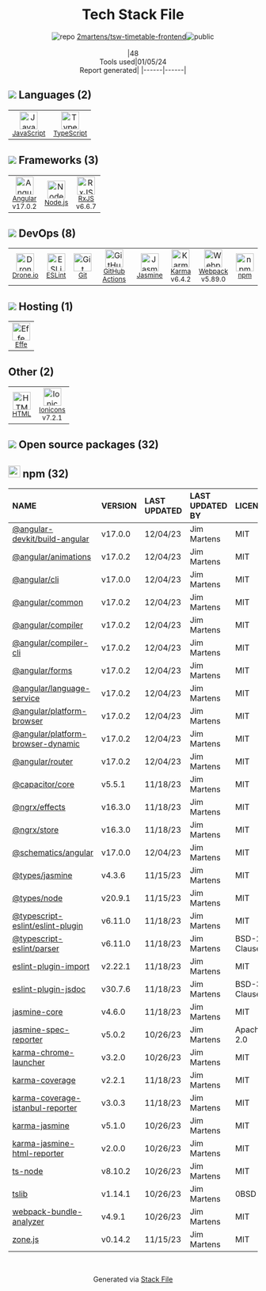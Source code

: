 <!--
&lt;--- Readme.md Snippet without images Start ---&gt;
## Tech Stack
2martens/tsw-timetable-frontend is built on the following main stack:

- [Drone.io](https://drone.io/) – Continuous Integration
- [Jasmine](http://jasmine.github.io/) – Javascript Testing Framework
- [Node.js](http://nodejs.org/) – Frameworks (Full Stack)
- [JavaScript](https://developer.mozilla.org/en-US/docs/Web/JavaScript) – Languages
- [Karma](http://karma-runner.github.io/) – Browser Testing
- [TypeScript](http://www.typescriptlang.org) – Languages
- [Webpack](http://webpack.js.org) – JS Build Tools / JS Task Runners
- [RxJS](http://reactivex.io/rxjs/) – Concurrency Frameworks
- [ESLint](http://eslint.org/) – Code Review
- [Angular](https://angular.io) – Javascript MVC Frameworks
- [Effe](http://redbeardlab.github.io/2016/03/05/effe.html) – Serverless / Task Processing
- [Ionicons](http://ionicons.com/) – UI Components
- [GitHub Actions](https://github.com/features/actions) – Continuous Integration

Full tech stack [here](/techstack.md)

&lt;--- Readme.md Snippet without images End ---&gt;

&lt;--- Readme.md Snippet with images Start ---&gt;
## Tech Stack
2martens/tsw-timetable-frontend is built on the following main stack:

- <img width='25' height='25' src='https://img.stackshare.io/service/668/R_wMcCqN_400x400.png' alt='Drone.io'/> [Drone.io](https://drone.io/) – Continuous Integration
- <img width='25' height='25' src='https://img.stackshare.io/service/831/7c0b595409af531b9cdeb07f8c513e8b.png' alt='Jasmine'/> [Jasmine](http://jasmine.github.io/) – Javascript Testing Framework
- <img width='25' height='25' src='https://img.stackshare.io/service/1011/n1JRsFeB_400x400.png' alt='Node.js'/> [Node.js](http://nodejs.org/) – Frameworks (Full Stack)
- <img width='25' height='25' src='https://img.stackshare.io/service/1209/javascript.jpeg' alt='JavaScript'/> [JavaScript](https://developer.mozilla.org/en-US/docs/Web/JavaScript) – Languages
- <img width='25' height='25' src='https://img.stackshare.io/service/1420/TidYGd6a.png' alt='Karma'/> [Karma](http://karma-runner.github.io/) – Browser Testing
- <img width='25' height='25' src='https://img.stackshare.io/service/1612/bynNY5dJ.jpg' alt='TypeScript'/> [TypeScript](http://www.typescriptlang.org) – Languages
- <img width='25' height='25' src='https://img.stackshare.io/service/1682/IMG_4636.PNG' alt='Webpack'/> [Webpack](http://webpack.js.org) – JS Build Tools / JS Task Runners
- <img width='25' height='25' src='https://img.stackshare.io/service/1796/984368.png' alt='RxJS'/> [RxJS](http://reactivex.io/rxjs/) – Concurrency Frameworks
- <img width='25' height='25' src='https://img.stackshare.io/service/3337/Q4L7Jncy.jpg' alt='ESLint'/> [ESLint](http://eslint.org/) – Code Review
- <img width='25' height='25' src='https://img.stackshare.io/service/3745/cb8U-gL6_400x400.jpg' alt='Angular'/> [Angular](https://angular.io) – Javascript MVC Frameworks
- <img width='25' height='25' src='https://img.stackshare.io/no-img-open-source.png' alt='Effe'/> [Effe](http://redbeardlab.github.io/2016/03/05/effe.html) – Serverless / Task Processing
- <img width='25' height='25' src='https://img.stackshare.io/service/5368/icon.png' alt='Ionicons'/> [Ionicons](http://ionicons.com/) – UI Components
- <img width='25' height='25' src='https://img.stackshare.io/service/11563/actions.png' alt='GitHub Actions'/> [GitHub Actions](https://github.com/features/actions) – Continuous Integration

Full tech stack [here](/techstack.md)

&lt;--- Readme.md Snippet with images End ---&gt;
-->
<div align="center">

# Tech Stack File
![](https://img.stackshare.io/repo.svg "repo") [2martens/tsw-timetable-frontend](https://github.com/2martens/tsw-timetable-frontend)![](https://img.stackshare.io/public_badge.svg "public")
<br/><br/>
|48<br/>Tools used|01/05/24 <br/>Report generated|
|------|------|
</div>

## <img src='https://img.stackshare.io/languages.svg'/> Languages (2)
<table><tr>
  <td align='center'>
  <img width='36' height='36' src='https://img.stackshare.io/service/1209/javascript.jpeg' alt='JavaScript'>
  <br>
  <sub><a href="https://developer.mozilla.org/en-US/docs/Web/JavaScript">JavaScript</a></sub>
  <br>
  <sub></sub>
</td>

<td align='center'>
  <img width='36' height='36' src='https://img.stackshare.io/service/1612/bynNY5dJ.jpg' alt='TypeScript'>
  <br>
  <sub><a href="http://www.typescriptlang.org">TypeScript</a></sub>
  <br>
  <sub></sub>
</td>

</tr>
</table>

## <img src='https://img.stackshare.io/frameworks.svg'/> Frameworks (3)
<table><tr>
  <td align='center'>
  <img width='36' height='36' src='https://img.stackshare.io/service/3745/cb8U-gL6_400x400.jpg' alt='Angular'>
  <br>
  <sub><a href="https://angular.io">Angular</a></sub>
  <br>
  <sub>v17.0.2</sub>
</td>

<td align='center'>
  <img width='36' height='36' src='https://img.stackshare.io/service/1011/n1JRsFeB_400x400.png' alt='Node.js'>
  <br>
  <sub><a href="http://nodejs.org/">Node.js</a></sub>
  <br>
  <sub></sub>
</td>

<td align='center'>
  <img width='36' height='36' src='https://img.stackshare.io/service/1796/984368.png' alt='RxJS'>
  <br>
  <sub><a href="http://reactivex.io/rxjs/">RxJS</a></sub>
  <br>
  <sub>v6.6.7</sub>
</td>

</tr>
</table>

## <img src='https://img.stackshare.io/devops.svg'/> DevOps (8)
<table><tr>
  <td align='center'>
  <img width='36' height='36' src='https://img.stackshare.io/service/668/R_wMcCqN_400x400.png' alt='Drone.io'>
  <br>
  <sub><a href="https://drone.io/">Drone.io</a></sub>
  <br>
  <sub></sub>
</td>

<td align='center'>
  <img width='36' height='36' src='https://img.stackshare.io/service/3337/Q4L7Jncy.jpg' alt='ESLint'>
  <br>
  <sub><a href="http://eslint.org/">ESLint</a></sub>
  <br>
  <sub></sub>
</td>

<td align='center'>
  <img width='36' height='36' src='https://img.stackshare.io/service/1046/git.png' alt='Git'>
  <br>
  <sub><a href="http://git-scm.com/">Git</a></sub>
  <br>
  <sub></sub>
</td>

<td align='center'>
  <img width='36' height='36' src='https://img.stackshare.io/service/11563/actions.png' alt='GitHub Actions'>
  <br>
  <sub><a href="https://github.com/features/actions">GitHub Actions</a></sub>
  <br>
  <sub></sub>
</td>

<td align='center'>
  <img width='36' height='36' src='https://img.stackshare.io/service/831/7c0b595409af531b9cdeb07f8c513e8b.png' alt='Jasmine'>
  <br>
  <sub><a href="http://jasmine.github.io/">Jasmine</a></sub>
  <br>
  <sub></sub>
</td>

<td align='center'>
  <img width='36' height='36' src='https://img.stackshare.io/service/1420/TidYGd6a.png' alt='Karma'>
  <br>
  <sub><a href="http://karma-runner.github.io/">Karma</a></sub>
  <br>
  <sub>v6.4.2</sub>
</td>

<td align='center'>
  <img width='36' height='36' src='https://img.stackshare.io/service/1682/IMG_4636.PNG' alt='Webpack'>
  <br>
  <sub><a href="http://webpack.js.org">Webpack</a></sub>
  <br>
  <sub>v5.89.0</sub>
</td>

<td align='center'>
  <img width='36' height='36' src='https://img.stackshare.io/service/1120/lejvzrnlpb308aftn31u.png' alt='npm'>
  <br>
  <sub><a href="https://www.npmjs.com/">npm</a></sub>
  <br>
  <sub></sub>
</td>

</tr>
</table>

## <img src='https://img.stackshare.io/hosting.svg'/> Hosting (1)
<table><tr>
  <td align='center'>
  <img width='36' height='36' src='https://img.stackshare.io/no-img-open-source.png' alt='Effe'>
  <br>
  <sub><a href="http://redbeardlab.github.io/2016/03/05/effe.html">Effe</a></sub>
  <br>
  <sub></sub>
</td>

</tr>
</table>

## Other (2)
<table><tr>
  <td align='center'>
  <img width='36' height='36' src='https://img.stackshare.io/service/2270/no-img-open-source.png' alt='HTML'>
  <br>
  <sub><a href="http://">HTML</a></sub>
  <br>
  <sub></sub>
</td>

<td align='center'>
  <img width='36' height='36' src='https://img.stackshare.io/service/5368/icon.png' alt='Ionicons'>
  <br>
  <sub><a href="http://ionicons.com/">Ionicons</a></sub>
  <br>
  <sub>v7.2.1</sub>
</td>

</tr>
</table>


## <img src='https://img.stackshare.io/group.svg' /> Open source packages (32)</h2>

## <img width='24' height='24' src='https://img.stackshare.io/service/1120/lejvzrnlpb308aftn31u.png'/> npm (32)

|NAME|VERSION|LAST UPDATED|LAST UPDATED BY|LICENSE|VULNERABILITIES|
|:------|:------|:------|:------|:------|:------|
|[@angular-devkit/build-angular](https://www.npmjs.com/@angular-devkit/build-angular)|v17.0.0|12/04/23|Jim Martens |MIT|N/A|
|[@angular/animations](https://www.npmjs.com/@angular/animations)|v17.0.2|12/04/23|Jim Martens |MIT|N/A|
|[@angular/cli](https://www.npmjs.com/@angular/cli)|v17.0.0|12/04/23|Jim Martens |MIT|N/A|
|[@angular/common](https://www.npmjs.com/@angular/common)|v17.0.2|12/04/23|Jim Martens |MIT|N/A|
|[@angular/compiler](https://www.npmjs.com/@angular/compiler)|v17.0.2|12/04/23|Jim Martens |MIT|N/A|
|[@angular/compiler-cli](https://www.npmjs.com/@angular/compiler-cli)|v17.0.2|12/04/23|Jim Martens |MIT|N/A|
|[@angular/forms](https://www.npmjs.com/@angular/forms)|v17.0.2|12/04/23|Jim Martens |MIT|N/A|
|[@angular/language-service](https://www.npmjs.com/@angular/language-service)|v17.0.2|12/04/23|Jim Martens |MIT|N/A|
|[@angular/platform-browser](https://www.npmjs.com/@angular/platform-browser)|v17.0.2|12/04/23|Jim Martens |MIT|N/A|
|[@angular/platform-browser-dynamic](https://www.npmjs.com/@angular/platform-browser-dynamic)|v17.0.2|12/04/23|Jim Martens |MIT|N/A|
|[@angular/router](https://www.npmjs.com/@angular/router)|v17.0.2|12/04/23|Jim Martens |MIT|N/A|
|[@capacitor/core](https://www.npmjs.com/@capacitor/core)|v5.5.1|11/18/23|Jim Martens |MIT|N/A|
|[@ngrx/effects](https://www.npmjs.com/@ngrx/effects)|v16.3.0|11/18/23|Jim Martens |MIT|N/A|
|[@ngrx/store](https://www.npmjs.com/@ngrx/store)|v16.3.0|11/18/23|Jim Martens |MIT|N/A|
|[@schematics/angular](https://www.npmjs.com/@schematics/angular)|v17.0.0|12/04/23|Jim Martens |MIT|N/A|
|[@types/jasmine](https://www.npmjs.com/@types/jasmine)|v4.3.6|11/15/23|Jim Martens |MIT|N/A|
|[@types/node](https://www.npmjs.com/@types/node)|v20.9.1|11/15/23|Jim Martens |MIT|N/A|
|[@typescript-eslint/eslint-plugin](https://www.npmjs.com/@typescript-eslint/eslint-plugin)|v6.11.0|11/18/23|Jim Martens |MIT|N/A|
|[@typescript-eslint/parser](https://www.npmjs.com/@typescript-eslint/parser)|v6.11.0|11/18/23|Jim Martens |BSD-2-Clause|N/A|
|[eslint-plugin-import](https://www.npmjs.com/eslint-plugin-import)|v2.22.1|11/18/23|Jim Martens |MIT|N/A|
|[eslint-plugin-jsdoc](https://www.npmjs.com/eslint-plugin-jsdoc)|v30.7.6|11/18/23|Jim Martens |BSD-3-Clause|N/A|
|[jasmine-core](https://www.npmjs.com/jasmine-core)|v4.6.0|11/18/23|Jim Martens |MIT|N/A|
|[jasmine-spec-reporter](https://www.npmjs.com/jasmine-spec-reporter)|v5.0.2|10/26/23|Jim Martens |Apache-2.0|N/A|
|[karma-chrome-launcher](https://www.npmjs.com/karma-chrome-launcher)|v3.2.0|10/26/23|Jim Martens |MIT|N/A|
|[karma-coverage](https://www.npmjs.com/karma-coverage)|v2.2.1|11/18/23|Jim Martens |MIT|N/A|
|[karma-coverage-istanbul-reporter](https://www.npmjs.com/karma-coverage-istanbul-reporter)|v3.0.3|11/18/23|Jim Martens |MIT|N/A|
|[karma-jasmine](https://www.npmjs.com/karma-jasmine)|v5.1.0|10/26/23|Jim Martens |MIT|N/A|
|[karma-jasmine-html-reporter](https://www.npmjs.com/karma-jasmine-html-reporter)|v2.0.0|10/26/23|Jim Martens |MIT|N/A|
|[ts-node](https://www.npmjs.com/ts-node)|v8.10.2|10/26/23|Jim Martens |MIT|N/A|
|[tslib](https://www.npmjs.com/tslib)|v1.14.1|10/26/23|Jim Martens |0BSD|N/A|
|[webpack-bundle-analyzer](https://www.npmjs.com/webpack-bundle-analyzer)|v4.9.1|10/26/23|Jim Martens |MIT|N/A|
|[zone.js](https://www.npmjs.com/zone.js)|v0.14.2|11/15/23|Jim Martens |MIT|N/A|

<br/>
<div align='center'>

Generated via [Stack File](https://github.com/marketplace/stack-file)
